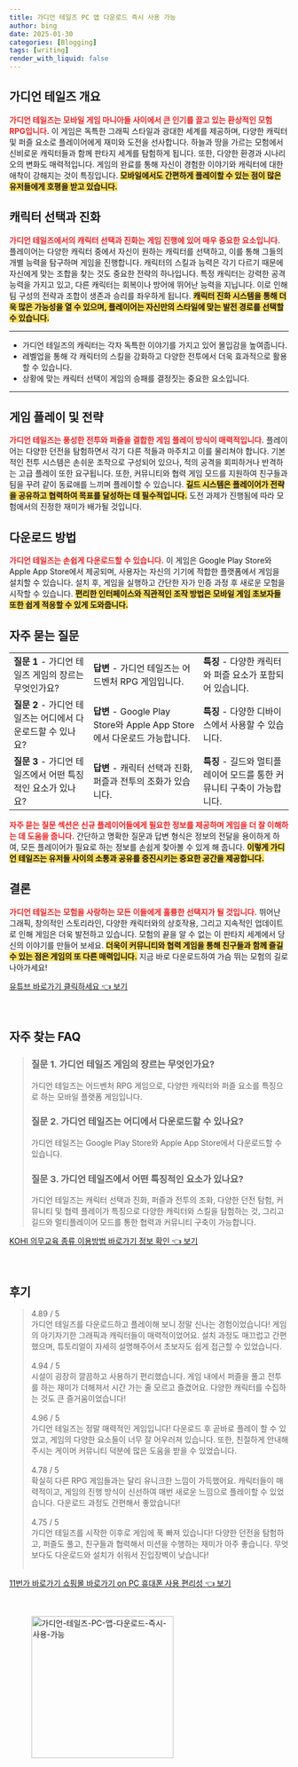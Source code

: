 ```yaml
---
title: 가디언 테일즈 PC 앱 다운로드 즉시 사용 가능
author: bing
date: 2025-01-30
categories: [Blogging]
tags: [writing]
render_with_liquid: false
---
```



<h2 id='가디언 테일즈 개요'>가디언 테일즈 개요</h2>

<p><b><span style="color: #ee2323;">가디언 테일즈는 모바일 게임 마니아들 사이에서 큰 인기를 끌고 있는 환상적인 모험 RPG입니다.</span></b> 이 게임은 독특한 그래픽 스타일과 광대한 세계를 제공하며, 다양한 캐릭터 및 퍼즐 요소로 플레이어에게 재미와 도전을 선사합니다. 하늘과 땅을 가르는 모험에서 신비로운 캐릭터들과 함께 판타지 세계를 탐험하게 됩니다. 또한, 다양한 환경과 시나리오의 변화도 매력적입니다. 게임의 완료를 통해 자신이 경험한 이야기와 캐릭터에 대한 애착이 강해지는 것이 특징입니다. <b><span style="background-color: #ffe066;">모바일에서도 간편하게 플레이할 수 있는 점이 많은 유저들에게 호평을 받고 있습니다.</span></b></p>

<h2 id='캐릭터 선택과 진화'>캐릭터 선택과 진화</h2>

<p><b><span style="color: #ee2323;">가디언 테일즈에서의 캐릭터 선택과 진화는 게임 진행에 있어 매우 중요한 요소입니다.</span></b> 플레이어는 다양한 캐릭터 중에서 자신이 원하는 캐릭터를 선택하고, 이를 통해 그들의 개별 능력을 탐구하며 게임을 진행합니다. 캐릭터의 스킬과 능력은 각기 다르기 때문에 자신에게 맞는 조합을 찾는 것도 중요한 전략의 하나입니다. 특정 캐릭터는 강력한 공격 능력을 가지고 있고, 다른 캐릭터는 회복이나 방어에 뛰어난 능력을 지닙니다. 이로 인해 팀 구성의 전략과 조합이 생존과 승리를 좌우하게 됩니다. <b><span style="background-color: #ffe066;">캐릭터 진화 시스템을 통해 더욱 많은 가능성을 열 수 있으며, 플레이어는 자신만의 스타일에 맞는 발전 경로를 선택할 수 있습니다.</span></b></p>

<hr />

<ul>
    <li>가디언 테일즈의 캐릭터는 각자 독특한 이야기를 가지고 있어 몰입감을 높여줍니다.</li>
    <li>레벨업을 통해 각 캐릭터의 스킬을 강화하고 다양한 전투에서 더욱 효과적으로 활용할 수 있습니다.</li>
    <li>상황에 맞는 캐릭터 선택이 게임의 승패를 결정짓는 중요한 요소입니다.</li>
</ul>

<hr />

<h2 id='게임 플레이 및 전략'>게임 플레이 및 전략</h2>

<p><b><span style="color: #ee2323;">가디언 테일즈는 풍성한 전투와 퍼즐을 결합한 게임 플레이 방식이 매력적입니다.</span></b> 플레이어는 다양한 던전을 탐험하면서 각기 다른 적들과 마주치고 이를 물리쳐야 합니다. 기본적인 전투 시스템은 손쉬운 조작으로 구성되어 있으나, 적의 공격을 회피하거나 반격하는 고급 플레이 또한 요구됩니다. 또한, 커뮤니티와 협력 게임 모드를 지원하여 친구들과 팀을 꾸려 같이 동료애를 느끼며 플레이할 수 있습니다. <b><span style="background-color: #ffe066;">길드 시스템은 플레이어가 전략을 공유하고 협력하여 목표를 달성하는 데 필수적입니다.</span></b> 도전 과제가 진행됨에 따라 모험에서의 진정한 재미가 배가될 것입니다.</p>

<h2 id='다운로드 방법'>다운로드 방법</h2>

<p><b><span style="color: #ee2323;">가디언 테일즈는 손쉽게 다운로드할 수 있습니다.</span></b> 이 게임은 Google Play Store와 Apple App Store에서 제공되며, 사용자는 자신의 기기에 적합한 플랫폼에서 게임을 설치할 수 있습니다. 설치 후, 게임을 실행하고 간단한 자가 인증 과정 후 새로운 모험을 시작할 수 있습니다. <b><span style="background-color: #ffe066;">편리한 인터페이스와 직관적인 조작 방법은 모바일 게임 초보자들 또한 쉽게 적응할 수 있게 도와줍니다.</span></b></p>

<h2 id='자주 묻는 질문'>자주 묻는 질문</h2>

<table>
    <tr>
        <td><b>질문 1</b> - 가디언 테일즈 게임의 장르는 무엇인가요?</td>
        <td><b>답변</b> - 가디언 테일즈는 어드벤처 RPG 게임입니다.</td>
        <td><b>특징</b> - 다양한 캐릭터와 퍼즐 요소가 포함되어 있습니다.</td>
    </tr>
    <tr>
        <td><b>질문 2</b> - 가디언 테일즈는 어디에서 다운로드할 수 있나요?</td>
        <td><b>답변</b> - Google Play Store와 Apple App Store에서 다운로드 가능합니다.</td>
        <td><b>특징</b> - 다양한 디바이스에서 사용할 수 있습니다.</td>
    </tr>
    <tr>
        <td><b>질문 3</b> - 가디언 테일즈에서 어떤 특징적인 요소가 있나요?</td>
        <td><b>답변</b> - 캐릭터 선택과 진화, 퍼즐과 전투의 조화가 있습니다.</td>
        <td><b>특징</b> - 길드와 멀티플레이어 모드를 통한 커뮤니티 구축이 가능합니다.</td>
    </tr>
</table>

<p><b><span style="color: #ee2323;">자주 묻는 질문 섹션은 신규 플레이어들에게 필요한 정보를 제공하며 게임을 더 잘 이해하는 데 도움을 줍니다.</span></b> 간단하고 명확한 질문과 답변 형식은 정보의 전달을 용이하게 하여, 모든 플레이어가 필요로 하는 정보를 손쉽게 찾아볼 수 있게 해 줍니다. <b><span style="background-color: #ffe066;">이렇게 가디언 테일즈는 유저들 사이의 소통과 공유를 증진시키는 중요한 공간을 제공합니다.</span></b></p>

<h2 id='결론'>결론</h2>

<p><b><span style="color: #ee2323;">가디언 테일즈는 모험을 사랑하는 모든 이들에게 훌륭한 선택지가 될 것입니다.</span></b> 뛰어난 그래픽, 창의적인 스토리라인, 다양한 캐릭터와의 상호작용, 그리고 지속적인 업데이트로 인해 게임은 더욱 발전하고 있습니다. 모험의 끝을 알 수 없는 이 판타지 세계에서 당신의 이야기를 만들어 보세요. <b><span style="background-color: #ffe066;">더욱이 커뮤니티와 협력 게임을 통해 친구들과 함께 즐길 수 있는 점은 게임의 또 다른 매력입니다.</span></b> 지금 바로 다운로드하여 가슴 뛰는 모험의 길로 나아가세요!</p>


<p><a class="click-button" title="유튜브 바로가기 클릭하세요" href="https://purplelist.github.io/posts/%EC%9C%A0%ED%8A%9C%EB%B8%8C-%EB%B0%94%EB%A1%9C%EA%B0%80%EA%B8%B0-%ED%81%B4%EB%A6%AD%ED%95%98%EC%84%B8%EC%9A%94/" rel="dofollow">유튜브 바로가기 클릭하세요 👈 보기</a></p><br>
<h2 id='자주_찾는_FAQ'>자주 찾는 FAQ</h2>
<div itemscope="" itemtype="https://schema.org/FAQPage"> 
<blockquote> 
<div itemscope="" itemprop="mainEntity" itemtype="https://schema.org/Question"> 
<h3 itemprop="name">질문 1. 가디언 테일즈 게임의 장르는 무엇인가요?</h3> 
<div itemscope="" itemprop="acceptedAnswer" itemtype="https://schema.org/Answer"> 
<span itemprop="text"> 
<p>가디언 테일즈는 어드벤처 RPG 게임으로, 다양한 캐릭터와 퍼즐 요소를 특징으로 하는 모바일 플랫폼 게임입니다.</p> 
</span> 
</div> 
</div> 
<div itemscope="" itemprop="mainEntity" itemtype="https://schema.org/Question"> 
<h3 itemprop="name">질문 2. 가디언 테일즈는 어디에서 다운로드할 수 있나요?</h3> 
<div itemscope="" itemprop="acceptedAnswer" itemtype="https://schema.org/Answer"> 
<span itemprop="text"> 
<p>가디언 테일즈는 Google Play Store와 Apple App Store에서 다운로드할 수 있습니다.</p> 
</span> 
</div> 
</div> 
<div itemscope="" itemprop="mainEntity" itemtype="https://schema.org/Question"> 
<h3 itemprop="name">질문 3. 가디언 테일즈에서 어떤 특징적인 요소가 있나요?</h3> 
<div itemscope="" itemprop="acceptedAnswer" itemtype="https://schema.org/Answer"> 
<span itemprop="text"> 
<p>가디언 테일즈는 캐릭터 선택과 진화, 퍼즐과 전투의 조화, 다양한 던전 탐험, 커뮤니티 및 협력 플레이가 특징으로 다양한 캐릭터와 스킬을 탐험하는 것, 그리고 길드와 멀티플레이어 모드를 통한 협력과 커뮤니티 구축이 가능합니다.</p> 
</span> 
</div> 
</div> 
</blockquote> 
</div>
<p><a class="click-button" title="KOHI 의무교육 종류 이용방법 바로가기 정보 확인" href="https://purplelist.github.io/posts/KOHI-%EC%9D%98%EB%AC%B4%EA%B5%90%EC%9C%A1-%EC%A2%85%EB%A5%98-%EC%9D%B4%EC%9A%A9%EB%B0%A9%EB%B2%95-%EB%B0%94%EB%A1%9C%EA%B0%80%EA%B8%B0-%EC%A0%95%EB%B3%B4-%ED%99%95%EC%9D%B8/" rel="dofollow">KOHI 의무교육 종류 이용방법 바로가기 정보 확인 👈 보기</a></p><br>
<h2 id='후기'>후기</h2>
<div itemscope itemtype="https://schema.org/Product">
  <blockquote>
  <div itemprop="review" itemscope itemtype="https://schema.org/Review">
      <div itemprop="reviewRating" itemscope itemtype="https://schema.org/Rating"> <span itemprop="ratingValue">4.89</span> / <span itemprop="bestRating">5</span> </div>
      <span itemprop="reviewBody">가디언 테일즈를 다운로드하고 플레이해 보니 정말 신나는 경험이었습니다! 게임의 아기자기한 그래픽과 캐릭터들이 매력적이었어요. 설치 과정도 매끄럽고 간편했으며, 튜토리얼이 자세히 설명해주어서 초보자도 쉽게 접근할 수 있었습니다.</span>
  </div>
  <br>
  <div itemprop="review" itemscope itemtype="https://schema.org/Review">
      <div itemprop="reviewRating" itemscope itemtype="https://schema.org/Rating"> <span itemprop="ratingValue">4.94</span> / <span itemprop="bestRating">5</span> </div>
      <span itemprop="reviewBody">시설이 굉장히 깔끔하고 사용하기 편리했습니다. 게임 내에서 퍼즐을 풀고 전투를 하는 재미가 더해져서 시간 가는 줄 모르고 즐겼어요. 다양한 캐릭터를 수집하는 것도 큰 즐거움이었습니다!</span>
  </div>
  <br>
  <div itemprop="review" itemscope itemtype="https://schema.org/Review">
      <div itemprop="reviewRating" itemscope itemtype="https://schema.org/Rating"> <span itemprop="ratingValue">4.96</span> / <span itemprop="bestRating">5</span> </div>
      <span itemprop="reviewBody">가디언 테일즈는 정말 매력적인 게임입니다! 다운로드 후 곧바로 플레이 할 수 있었고, 게임의 다양한 요소들이 너무 잘 어우러져 있습니다. 또한, 친절하게 안내해 주시는 게이머 커뮤니티 덕분에 많은 도움을 받을 수 있었습니다.</span>
  </div>
  <br>
  <div itemprop="review" itemscope itemtype="https://schema.org/Review">
      <div itemprop="reviewRating" itemscope itemtype="https://schema.org/Rating"> <span itemprop="ratingValue">4.78</span> / <span itemprop="bestRating">5</span> </div>
      <span itemprop="reviewBody">확실히 다른 RPG 게임들과는 달리 유니크한 느낌이 가득했어요. 캐릭터들이 매력적이고, 게임의 진행 방식이 신선하여 매번 새로운 느낌으로 플레이할 수 있었습니다. 다운로드 과정도 간편해서 좋았습니다!</span>
  </div>
  <br>
  <div itemprop="review" itemscope itemtype="https://schema.org/Review">
      <div itemprop="reviewRating" itemscope itemtype="https://schema.org/Rating"> <span itemprop="ratingValue">4.75</span> / <span itemprop="bestRating">5</span> </div>
      <span itemprop="reviewBody">가디언 테일즈를 시작한 이후로 게임에 푹 빠져 있습니다! 다양한 던전을 탐험하고, 퍼즐도 풀고, 친구들과 협력해서 미션을 수행하는 재미가 아주 좋습니다. 무엇보다도 다운로드와 설치가 쉬워서 진입장벽이 낮습니다!</span>
  </div>
  <br>
  </blockquote>
</div>
<p><a class="click-button" title="11번가 바로가기 쇼핑몰 바로가기 on PC 휴대폰 사용 편리성" href="https://purplelist.github.io/posts/11%EB%B2%88%EA%B0%80-%EB%B0%94%EB%A1%9C%EA%B0%80%EA%B8%B0-%EC%87%BC%ED%95%91%EB%AA%B0-%EB%B0%94%EB%A1%9C%EA%B0%80%EA%B8%B0-on-PC-%ED%9C%B4%EB%8C%80%ED%8F%B0-%EC%82%AC%EC%9A%A9-%ED%8E%B8%EB%A6%AC%EC%84%B1/" rel="dofollow">11번가 바로가기 쇼핑몰 바로가기 on PC 휴대폰 사용 편리성 👈 보기</a></p><br>
<figure class="image"><img src="https://purplelist.github.io/assets/img/thumbnail/가디언-테일즈-PC-앱-다운로드-즉시-사용-가능.webp" alt="가디언-테일즈-PC-앱-다운로드-즉시-사용-가능" width="256" height="256"></figure>